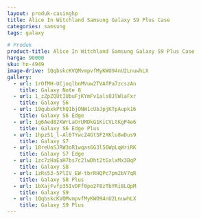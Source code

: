 ```yaml
---
layout: produk-casinghp
title: Alice In Witchland Samsung Galaxy S9 Plus Case
categories: samsung
tags: galaxy

# Produk
product-title: Alice In Witchland Samsung Galaxy S9 Plus Case
harga: 90000
sku: hn-4949
image-drive: 1QqbskcKVQMvmpvfMyKWO94nU2LnuwhLX
gallery:
  - url: 1rOfMH-UCjoqlbnMVuw2TVAfPa7zcszAn
    title: Galaxy Note 8
  - url: 1_zZpZQUtIUbuFjKYmFv1als0JlWlaFxr
    title: Galaxy S6
  - url: 19qubxkPthQ1bjONW1cUbJpjKTpAupk16
    title: Galaxy S6 Edge
  - url: 1g6Aed82KWrLaOrUMDkG1KiCVLtKgP4e6
    title: Galaxy S6 Edge Plus
  - url: 1hpzS1_l-Al67YwcZ4GtSF2XKlu8wDus9
    title: Galaxy S7
  - url: 18reUoSJRW3oR1wqas6G3l56WpLqWriRK
    title: Galaxy S7 Edge
  - url: 1zc7zHaEaH7bs7c2lwDht2tGxlxMx3BqP
    title: Galaxy S8
  - url: 1zRs53-5PlIV_EW-tbrRHQPc7pm2bV7qR
    title: Galaxy S8 Plus
  - url: 1bXajFvfp35IvDFf0po2F8zTbYRi8LQpM
    title: Galaxy S9
  - url: 1QqbskcKVQMvmpvfMyKWO94nU2LnuwhLX
    title: Galaxy S9 Plus
---
```

